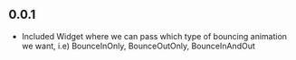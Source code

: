 ## 0.0.1

* Included Widget where we can pass which type of bouncing animation we want, i.e) BounceInOnly, BounceOutOnly, BounceInAndOut
